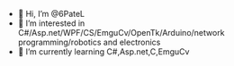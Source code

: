 - 👋 Hi, I’m @6PateL
- 👀 I’m interested in C#/Asp.net/WPF/CS/EmguCv/OpenTk/Arduino/network programming/robotics and electronics
- 🌱 I’m currently learning C#,Asp.net,C,EmguCv

<!---
6PateL/6PateL is a ✨ special ✨ repository because its `README.md` (this file) appears on your GitHub profile.
You can click the Preview link to take a look at your changes.
--->
